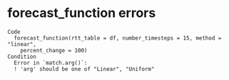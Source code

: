 # forecast_function errors

    Code
      forecast_function(rtt_table = df, number_timesteps = 15, method = "linear",
        percent_change = 100)
    Condition
      Error in `match.arg()`:
      ! 'arg' should be one of "Linear", "Uniform"

